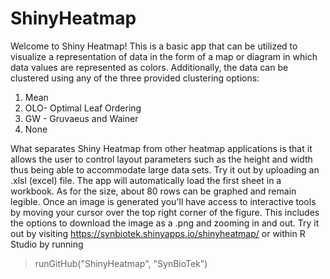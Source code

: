 # ShinyHeatmap
Welcome to Shiny Heatmap!
This is a basic app that can be utilized to visualize a representation of data in the form of a map or diagram in which data values are represented as colors. Additionally, the data can be clustered using any of the three provided clustering options:
1)	Mean
2)	OLO- Optimal Leaf Ordering
3)	GW - Gruvaeus and Wainer
4)	None

What separates Shiny Heatmap from other heatmap applications is that it allows the user to control layout parameters such as the height and width thus being able to accommodate large data sets. Try it out by uploading an .xlsl (excel) file. The app will automatically load the first sheet in a workbook. As for the size, about 80 rows can be graphed and remain legible.
Once an image is generated you'll have access to interactive tools by moving your cursor over the top right corner of the figure. 
This includes the options to download the image as a .png and zooming in and out.
Try it out by visiting https://synbiotek.shinyapps.io/shinyheatmap/ or within R Studio by running 
> runGitHub("ShinyHeatmap", "SynBioTek")


